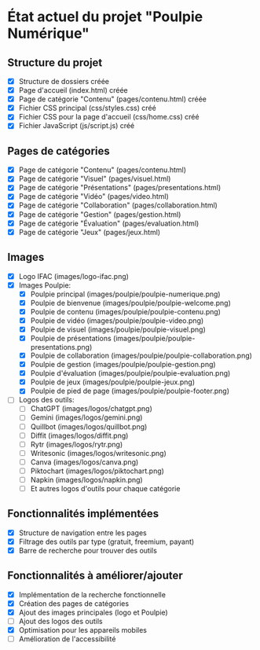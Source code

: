 # État actuel du projet "Poulpie Numérique"

## Structure du projet
- [x] Structure de dossiers créée
- [x] Page d'accueil (index.html) créée
- [x] Page de catégorie "Contenu" (pages/contenu.html) créée
- [x] Fichier CSS principal (css/styles.css) créé
- [x] Fichier CSS pour la page d'accueil (css/home.css) créé
- [x] Fichier JavaScript (js/script.js) créé

## Pages de catégories
- [x] Page de catégorie "Contenu" (pages/contenu.html)
- [x] Page de catégorie "Visuel" (pages/visuel.html)
- [x] Page de catégorie "Présentations" (pages/presentations.html)
- [x] Page de catégorie "Vidéo" (pages/video.html)
- [x] Page de catégorie "Collaboration" (pages/collaboration.html)
- [x] Page de catégorie "Gestion" (pages/gestion.html)
- [x] Page de catégorie "Évaluation" (pages/evaluation.html)
- [x] Page de catégorie "Jeux" (pages/jeux.html)

## Images
- [x] Logo IFAC (images/logo-ifac.png)
- [x] Images Poulpie:
  - [x] Poulpie principal (images/poulpie/poulpie-numerique.png)
  - [x] Poulpie de bienvenue (images/poulpie/poulpie-welcome.png)
  - [x] Poulpie de contenu (images/poulpie/poulpie-contenu.png)
  - [x] Poulpie de vidéo (images/poulpie/poulpie-video.png)
  - [x] Poulpie de visuel (images/poulpie/poulpie-visuel.png)
  - [x] Poulpie de présentations (images/poulpie/poulpie-presentations.png)
  - [x] Poulpie de collaboration (images/poulpie/poulpie-collaboration.png)
  - [x] Poulpie de gestion (images/poulpie/poulpie-gestion.png)
  - [x] Poulpie d'évaluation (images/poulpie/poulpie-evaluation.png)
  - [x] Poulpie de jeux (images/poulpie/poulpie-jeux.png)
  - [x] Poulpie de pied de page (images/poulpie/poulpie-footer.png)
- [ ] Logos des outils:
  - [ ] ChatGPT (images/logos/chatgpt.png)
  - [ ] Gemini (images/logos/gemini.png)
  - [ ] Quillbot (images/logos/quillbot.png)
  - [ ] Diffit (images/logos/diffit.png)
  - [ ] Rytr (images/logos/rytr.png)
  - [ ] Writesonic (images/logos/writesonic.png)
  - [ ] Canva (images/logos/canva.png)
  - [ ] Piktochart (images/logos/piktochart.png)
  - [ ] Napkin (images/logos/napkin.png)
  - [ ] Et autres logos d'outils pour chaque catégorie

## Fonctionnalités implémentées
- [x] Structure de navigation entre les pages
- [x] Filtrage des outils par type (gratuit, freemium, payant)
- [x] Barre de recherche pour trouver des outils

## Fonctionnalités à améliorer/ajouter
- [x] Implémentation de la recherche fonctionnelle
- [x] Création des pages de catégories
- [x] Ajout des images principales (logo et Poulpie)
- [ ] Ajout des logos des outils
- [x] Optimisation pour les appareils mobiles
- [ ] Amélioration de l'accessibilité
